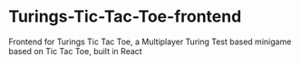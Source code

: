 # Turings-Tic-Tac-Toe-frontend
Frontend for Turings Tic Tac Toe, a Multiplayer Turing Test based minigame based on Tic Tac Toe, built in React
